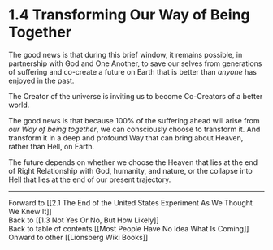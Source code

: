 # 1.4 Transforming Our Way of Being Together

The good news is that during this brief window, it remains possible, in partnership with God and One Another, to save our selves from generations of suffering and co-create a future on Earth that is better than *anyone* has enjoyed in the past. 

The Creator of the universe is inviting us to become Co-Creators of a better world. 

The good news is that because 100% of the suffering ahead will arise from *our Way of being together*, we can consciously choose to transform it. And transform it in a deep and profound Way that can bring about Heaven, rather than Hell, on Earth. 

The future depends on whether we choose the Heaven that lies at the end of Right Relationship with God, humanity, and nature, or the collapse into Hell that lies at the end of our present trajectory. 

___

Forward to [[2.1 The End of the United States Experiment As We Thought We Knew It]]  
Back to [[1.3 Not Yes Or No, But How Likely]]   
Back to table of contents [[Most People Have No Idea What Is Coming]]   
Onward to other [[Lionsberg Wiki Books]]  